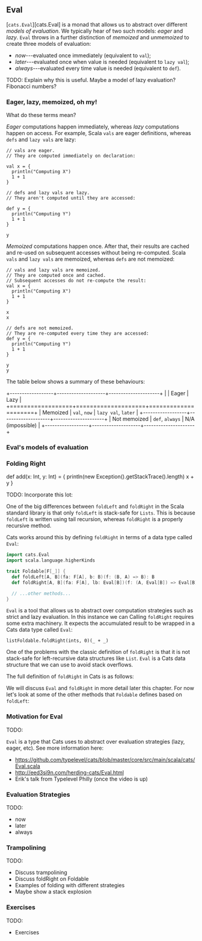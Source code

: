 ## Eval

[`cats.Eval`][cats.Eval] is a monad that allows us to abstract over different *models of evaluation*. We typically hear of two such models: *eager* and *lazy*. `Eval` throws in a further distinction of *memoized* and *unmemoized* to create three models of evaluation:

 - *now*---evaluated once immediately (equivalent to `val`);
 - *later*---evaluated once when value is needed (equivalent to `lazy val`);
 - *always*---evaluated every time value is needed (equivalent to `def`).

<div class="callout callout-danger">
TODO: Explain why this is useful. Maybe a model of lazy evaluation? Fibonacci numbers?
</div>

### Eager, lazy, memoized, oh my!

What do these terms mean?

*Eager* computations happen immediately, whereas *lazy* computations happen on access. For example, Scala `vals` are eager definitions, whereas `defs` and `lazy vals` are lazy:

```tut:book
// vals are eager.
// They are computed immediately on declaration:

val x = {
  println("Computing X")
  1 + 1
}

// defs and lazy vals are lazy.
// They aren't computed until they are accessed:

def y = {
  println("Computing Y")
  1 + 1
}

y
```

*Memoized* computations happen once. After that, their results are cached and re-used on subsequent accesses without being re-computed. Scala `vals` and `lazy vals` are memoized, whereas `defs` are not memoized:

```tut:book
// vals and lazy vals are memoized.
// They are computed once and cached.
// Subsequent accesses do not re-compute the result:
val x = {
  println("Computing X")
  1 + 1
}

x
x

// defs are not memoized.
// They are re-computed every time they are accessed:
def y = {
  println("Computing Y")
  1 + 1
}

y
y
```

The table below shows a summary of these behaviours:

+------------------+--------------------+---------------------+
|                  | Eager              | Lazy                |
+==================+====================+=====================+
| Memoized         | `val`, `now`       | `lazy val`, `later` |
+------------------+--------------------+---------------------+
| Not memoized     | `def`, `always`    | N/A (impossible)    |
+------------------+--------------------+---------------------+

### Eval's models of evaluation


### Folding Right

def add(x: Int, y: Int) = {
  println(new Exception().getStackTrace().length)
  x + y
}



<div class="callout callout-danger">
TODO: Incorporate this lot:

One of the big differences between `foldLeft` and `foldRight` in the Scala standard library is that only `foldLeft` is stack-safe for `Lists`. This is because `foldLeft` is written using tail recursion, whereas `foldRight` is a properly recursive method.

Cats works around this by defining `foldRight` in terms of a data type called `Eval`:

```scala
import cats.Eval
import scala.language.higherKinds

trait Foldable[F[_]] {
  def foldLeft[A, B](fa: F[A], b: B)(f: (B, A) => B): B
  def foldRight[A, B](fa: F[A], lb: Eval[B])(f: (A, Eval[B]) => Eval[B]): Eval[B]

  // ...other methods...
}
```

`Eval` is a tool that allows us to abstract over computation strategies such as strict and lazy evaluation. In this instance we can
Calling `foldRight` requires some extra machinery. It expects the accumulated result to be wrapped in a Cats data type called `Eval`:

```tut:book:fail
listFoldable.foldRight(ints, 0)(_ + _)
```

One of the problems with the classic definition of `foldRight` is that it is not stack-safe for left-recursive data structures like `List`. `Eval` is a Cats data structure that we can use to avoid stack overflows.

The full definition of `foldRight` in Cats is as follows:

We will discuss `Eval` and `foldRight` in more detail later this chapter. For now let's look at some of the other methods that `Foldable` defines based on `foldLeft`:
</div>

### Motivation for Eval

<div class="callout callout-danger">
TODO:

`Eval` is a type that Cats uses to abstract over evaluation strategies (lazy, eager, etc).
See more information here:

- https://github.com/typelevel/cats/blob/master/core/src/main/scala/cats/Eval.scala
- http://eed3si9n.com/herding-cats/Eval.html
- Erik's talk from Typelevel Philly (once the video is up)
</div>

### Evaluation Strategies

<div class="callout callout-danger">
TODO:

- now
- later
- always
</div>

### Trampolining

<div class="callout callout-danger">
TODO:

- Discuss trampolining
- Discuss foldRight on Foldable
- Examples of folding with different strategies
- Maybe show a stack explosion
</div>

### Exercises

<div class="callout callout-danger">
TODO:

- Exercises
</div>
